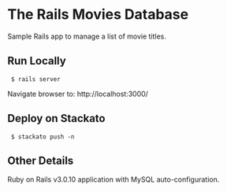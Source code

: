 The Rails Movies Database
=========================

Sample Rails app to manage a list of movie titles.

Run Locally
-----------

     $ rails server
    
Navigate browser to: http://localhost:3000/

Deploy on Stackato
------------------

     $ stackato push -n

Other Details
-------------

Ruby on Rails v3.0.10 application with MySQL auto-configuration.

